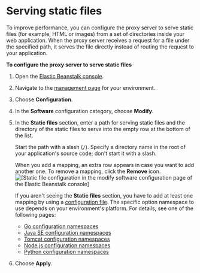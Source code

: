 # Serving static files<a name="environment-cfg-staticfiles"></a>

To improve performance, you can configure the proxy server to serve static files \(for example, HTML or images\) from a set of directories inside your web application\. When the proxy server receives a request for a file under the specified path, it serves the file directly instead of routing the request to your application\.

**To configure the proxy server to serve static files**

1. Open the [Elastic Beanstalk console](https://console.aws.amazon.com/elasticbeanstalk)\.

1. Navigate to the [management page](environments-console.md) for your environment\.

1. Choose **Configuration**\.

1. In the **Software** configuration category, choose **Modify**\.

1. In the **Static files** section, enter a path for serving static files and the directory of the static files to serve into the empty row at the bottom of the list\.

   Start the path with a slash \(`/`\)\. Specify a directory name in the root of your application's source code; don't start it with a slash\.

   When you add a mapping, an extra row appears in case you want to add another one\. To remove a mapping, click the **Remove** icon\.  
![\[Static file configuration in the modify software configuration page of the Elastic Beanstalk console\]](http://docs.aws.amazon.com/elasticbeanstalk/latest/dg/images/environment-cfg-static-files.png)

   If you aren't seeing the **Static files** section, you have to add at least one mapping by using a [configuration file](ebextensions.md)\. The specific option namespace to use depends on your environment's platform\. For details, see one of the following pages:
   + [Go configuration namespaces](go-environment.md#go-namespaces)
   + [Java SE configuration namespaces](java-se-platform.md#java-se-namespaces)
   + [Tomcat configuration namespaces](java-tomcat-platform.md#java-tomcat-namespaces)
   + [Node\.js configuration namespaces](create_deploy_nodejs.container.md#nodejs-namespaces)
   + [Python configuration namespaces](create-deploy-python-container.md#python-namespaces)

1. Choose **Apply**\.